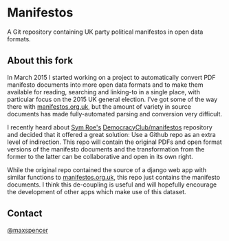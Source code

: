 # Manifestos

A Git repository containing UK party political manifestos in open data formats.

## About this fork

In March 2015 I started working on a project to automatically convert PDF
manifesto documents into more open data formats and to make them available for
reading, searching and linking-to in a single place, with particular focus on
the 2015 UK general election. I've got some of the way there with
[manifestos.org.uk](http://manifestos.org.uk), but the amount of variety in
source documents has made fully-automated parsing and conversion very difficult.

I recently heard about [Sym Roe's](https://github.com/symroe)
[DemocracyClub/manifestos](https://github.com/DemocracyClub/manifestos)
repository and decided that it offered a great solution: Use a Github repo as an
extra level of indirection. This repo will contain the original PDFs and open
format versions of the manifesto documents and the transformation from the
former to the latter can be collaborative and open in its own right.

While the original repo contained the source of a django web app with similar
functions to [manifestos.org.uk](http://manifestos.org.uk), this repo just
contains the manifesto documents. I think this de-coupling is useful and will
hopefully encourage the development of other apps which make use of this
dataset.

## Contact

[@maxspencer](https://twitter.com/maxspencer)